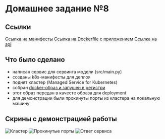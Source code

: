 # Домашнее задание №8

## Ссылки

[Ссылка на манифесты](https://github.com/uncle-alfer/otus-mlops-homework-project/tree/main/k8s)
[Ссылка на Dockerfile с приложением](https://github.com/uncle-alfer/otus-mlops-homework-project/blob/main/Dockerfile)
[Ссылка на api](https://github.com/uncle-alfer/otus-mlops-homework-project/blob/main/src/prediction/main.py)


## Что было сделано

- написан сервис для сервинга модели (src/main.py)
- созданы k8s-манифесты для деплоя
- поднят кластер (Managed Service for Kubernetes)
- собран [docker-образ и запушен в регистри](https://hub.docker.com/repository/docker/unclealfer/mlops-hw8/general)
- этот образ передан в качесте образа для deployment
- для демонстрации были прокинуты порты из кластера на локальную машину

## Скрины с демонстрацией работы

![Кластер](https://github.com/uncle-alfer/otus-mlops-homework-project/assets/70284100/5abab023-9914-4855-b052-1bb69e1240c1)
![Прокинутые порты](https://github.com/uncle-alfer/otus-mlops-homework-project/assets/70284100/8b52f8ba-b1ad-47e1-b85d-673c20719396)
![Ответ сервиса](https://github.com/uncle-alfer/otus-mlops-homework-project/assets/70284100/73fcc9e5-0f18-4928-95af-a7cddf0a3672)
